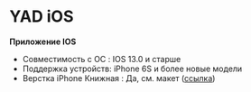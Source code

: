 # YAD iOS

**Приложение IOS**
- Совместимость с ОС : IOS 13.0 и старше
- Поддержка устройств: iPhone 6S и более новые модели
- Верстка iPhone Книжная : Да, см. макет ([ссылка](https://www.figma.com/file/H5PMk3C6018IvJc0ScFYpQ/Untitled?node-id=0%3A1))
